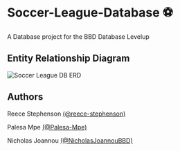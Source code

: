 # Soccer-League-Database :soccer:
A Database project for the BBD Database Levelup

## Entity Relationship Diagram

![Soccer League DB ERD](https://user-images.githubusercontent.com/49924445/221141712-22290b7f-b583-4c7c-ae6a-817531679852.png)

## Authors

Reece Stephenson
[(@reece-stephenson)](https://github.com/reece-stephenson)

Palesa Mpe
[(@Palesa-Mpe)](https://github.com/Palesa-Mpe)

Nicholas Joannou
[(@NicholasJoannouBBD)](https://github.com/NicholasJoannouBBD)
